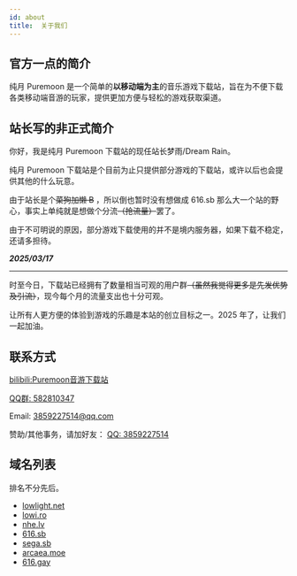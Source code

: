 ```yaml
---
id: about
title:  关于我们
---
```


## 官方一点的简介

纯月 Puremoon 是一个简单的**以移动端为主**的音乐游戏下载站，旨在为不便下载各类移动端音游的玩家，提供更加方便与轻松的游戏获取渠道。


## 站长写的非正式简介

你好，我是纯月 Puremoon 下载站的现任站长梦雨/Dream Rain。

纯月 Puremoon 下载站是个目前为止只提供部分游戏的下载站，或许以后也会提供其他的什么玩意。

由于站长是个~~菜狗加懒 B~~ ，所以倒也暂时没有想做成 616.sb 那么大一个站的野心，事实上单纯就是想做个分流~~（抢流量）~~罢了。

由于不可明说的原因，部分游戏下载使用的并不是境内服务器，如果下载不稳定，还请多担待。

***2025/03/17***

-----

时至今日，下载站已经拥有了数量相当可观的用户群~~（虽然我觉得更多是先发优势及引流）~~，现今每个月的流量支出也十分可观。

让所有人更方便的体验到游戏的乐趣是本站的创立目标之一。2025 年了，让我们一起加油。

## 联系方式

[bilibili:Puremoon音游下载站](https://space.bilibili.com/673409542)

[QQ群: 582810347](http://qm.qq.com/cgi-bin/qm/qr?_wv=1027&k=uZZjWCZ1kPVaYgVBnMm3QJxKtCxwI6RH&authKey=5NY%2FTVTQCYm7VBi1GzlfVDCSSqNvgW721D%2FwaAPe28IQmbKbvCnMai%2B5eo0LGyeF&noverify=0&group_code=674102755)

Email: 3859227514@qq.com

赞助/其他事务，请加好友： [QQ: 3859227514](tencent://message/?uin=3859227514)

## 域名列表

排名不分先后。

- [lowlight.net](https://lowlight.net)
- [lowi.ro](https://lowi.ro)
- [nhe.lv](https://nhe.lv)
- [616.sb](https://616.sb)
- [sega.sb](https://sega.sb)
- [arcaea.moe](https://arcaea.moe)
- [616.gay](https://616.gay)
